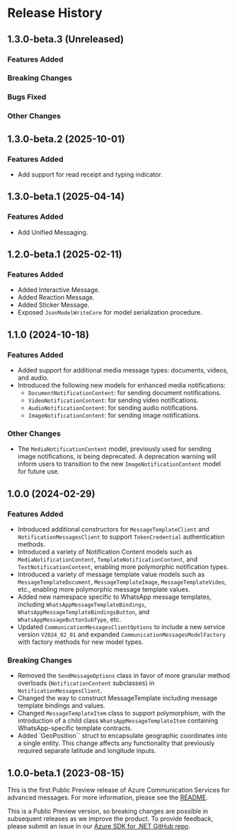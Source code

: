 # Release History

## 1.3.0-beta.3 (Unreleased)

### Features Added

### Breaking Changes

### Bugs Fixed

### Other Changes

## 1.3.0-beta.2 (2025-10-01)

### Features Added
- Add support for read receipt and typing indicator.

## 1.3.0-beta.1 (2025-04-14)

### Features Added

- Add Unified Messaging.

## 1.2.0-beta.1 (2025-02-11)

### Features Added
- Added Interactive Message.
- Added Reaction Message.
- Added Sticker Message.
- Exposed `JsonModelWriteCore` for model serialization procedure.

## 1.1.0 (2024-10-18)

### Features Added
- Added support for additional media message types: documents, videos, and audio.
- Introduced the following new models for enhanced media notifications:
  - `DocumentNotificationContent`: for sending document notifications.
  - `VideoNotificationContent`: for sending video notifications.
  - `AudioNotificationContent`: for sending audio notifications.
  - `ImageNotificationContent`: for sending image notifications.

### Other Changes
- The `MediaNotificationContent` model, previously used for sending image notifications, is being deprecated. A deprecation warning will inform users to transition to the new `ImageNotificationContent` model for future use.

## 1.0.0 (2024-02-29)

### Features Added
- Introduced additional constructors for `MessageTemplateClient` and `NotificationMessagesClient` to support `TokenCredential` authentication methods.
- Introduced a variety of Notification Content models such as `MediaNotificationContent`, `TemplateNotificationContent`, and `TextNotificationContent`, enabling more polymorphic notification types.
- Introduced a variety of message template value models such as `MessageTemplateDocument`, `MessageTemplateImage`, `MessageTemplateVideo`, etc., enabling more polymorphic message template values.
- Added new namespace specific to WhatsApp message templates, including `WhatsAppMessageTemplateBindings`, `WhatsAppMessageTemplateBindingsButton`, and `WhatsAppMessageButtonSubType`, etc.
- Updated `CommunicationMessagesClientOptions` to include a new service version `V2024_02_01` and expanded `CommunicationMessagesModelFactory` with factory methods for new model types.

### Breaking Changes
- Removed the `SendMessageOptions` class in favor of more granular method overloads (`NotificationContent` subclasses) in `NotificationMessagesClient`.
- Changed the way to construct MessageTemplate including message template bindings and values.
- Changed `MessageTemplateItem` class  to support polymorphism, with the introduction of a child class `WhatsAppMessageTemplateItem` containing WhatsApp-specific template contracts.
- Added `GeoPosition`` struct to encapsulate geographic coordinates into a single entity. This change affects any functionality that previously required separate latitude and longitude inputs. 

## 1.0.0-beta.1 (2023-08-15)

This is the first Public Preview release of Azure Communication Services for advanced messages. For more information, please see the [README][read_me].

This is a Public Preview version, so breaking changes are possible in subsequent releases as we improve the product. To provide feedback, please submit an issue in our [Azure SDK for .NET GitHub repo][issues].

<!-- LINKS -->
[read_me]: https://github.com/Azure/azure-sdk-for-net/blob/main/sdk/communication/Azure.Communication.Messages/README.md
[issues]: https://github.com/Azure/azure-sdk-for-net/issues
